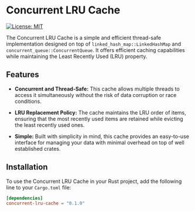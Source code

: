 # Concurrent LRU Cache

[![License: MIT](https://img.shields.io/badge/License-MIT-blue.svg)](https://opensource.org/licenses/MIT)

The Concurrent LRU Cache is a simple and efficient thread-safe implementation designed on top of `linked_hash_map::LinkedHashMap` and `concurrent_queue::ConcurrentQueue`. It offers efficient caching capabilities while maintaining the Least Recently Used (LRU) property.

## Features

- **Concurrent and Thread-Safe:** This cache allows multiple threads to access it simultaneously without the risk of data corruption or race conditions.

- **LRU Replacement Policy:** The cache maintains the LRU order of items, ensuring that the most recently used items are retained while evicting the least recently used ones.

- **Simple:** Built with simplicity in mind, this cache provides an easy-to-use interface for managing your data with minimal overhead on top of well established crates.

## Installation

To use the Concurrent LRU Cache in your Rust project, add the following line to your `Cargo.toml` file:

```toml
[dependencies]
concurrent-lru-cache = "0.1.0"
